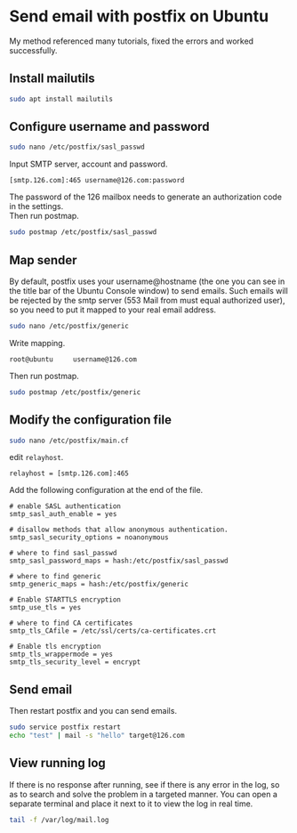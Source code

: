 # Send email with postfix on Ubuntu

My method referenced many tutorials, fixed the errors and worked successfully.

## Install mailutils

```bash
sudo apt install mailutils
```

## Configure username and password

```bash
sudo nano /etc/postfix/sasl_passwd
```

Input SMTP server, account and password.

```
[smtp.126.com]:465 username@126.com:password
```

The password of the 126 mailbox needs to generate an authorization code in the settings.  
Then run postmap.

```bash
sudo postmap /etc/postfix/sasl_passwd
```

## Map sender

By default, postfix uses your username@hostname (the one you can see in the title bar of the Ubuntu Console window) to send emails. Such emails will be rejected by the smtp server (553 Mail from must equal authorized user), so you need to put it mapped to your real email address.

```bash
sudo nano /etc/postfix/generic
```

Write mapping.

```
root@ubuntu     username@126.com
```

Then run postmap.

```bash
sudo postmap /etc/postfix/generic
```

## Modify the configuration file

```bash
sudo nano /etc/postfix/main.cf
```

edit `relayhost`.

```
relayhost = [smtp.126.com]:465
```

Add the following configuration at the end of the file.

```
# enable SASL authentication
smtp_sasl_auth_enable = yes

# disallow methods that allow anonymous authentication.
smtp_sasl_security_options = noanonymous

# where to find sasl_passwd
smtp_sasl_password_maps = hash:/etc/postfix/sasl_passwd

# where to find generic
smtp_generic_maps = hash:/etc/postfix/generic

# Enable STARTTLS encryption
smtp_use_tls = yes

# where to find CA certificates
smtp_tls_CAfile = /etc/ssl/certs/ca-certificates.crt

# Enable tls encryption
smtp_tls_wrappermode = yes
smtp_tls_security_level = encrypt
```

## Send email

Then restart postfix and you can send emails.

```bash
sudo service postfix restart
echo "test" | mail -s "hello" target@126.com
```

## View running log

If there is no response after running, see if there is any error in the log, so as to search and solve the problem in a targeted manner. You can open a separate terminal and place it next to it to view the log in real time.

```bash
tail -f /var/log/mail.log
```

